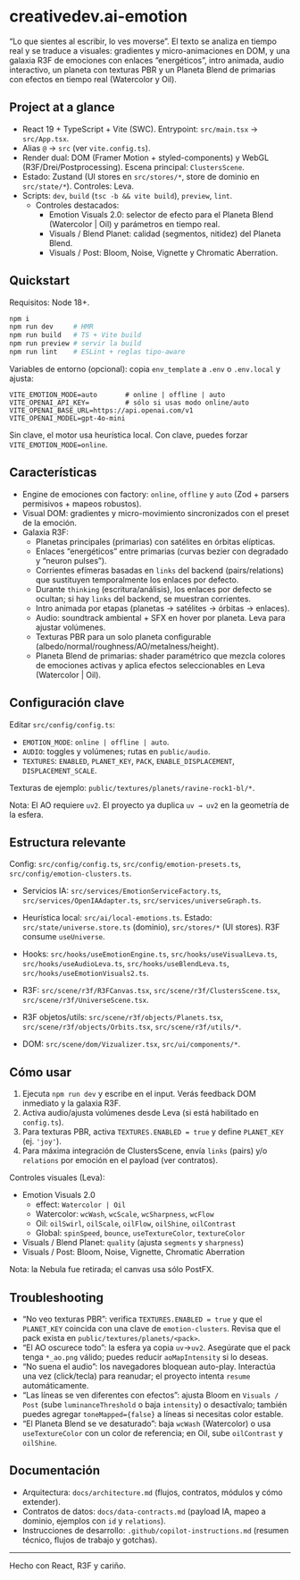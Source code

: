 # creativedev.ai-emotion

“Lo que sientes al escribir, lo ves moverse”. El texto se analiza en tiempo real y se traduce a visuales: gradientes y micro-animaciones en DOM, y una galaxia R3F de emociones con enlaces “energéticos”, intro animada, audio interactivo, un planeta con texturas PBR y un Planeta Blend de primarias con efectos en tiempo real (Watercolor y Oil).

## Project at a glance

- React 19 + TypeScript + Vite (SWC). Entrypoint: `src/main.tsx` → `src/App.tsx`.
- Alias `@` → `src` (ver `vite.config.ts`).
- Render dual: DOM (Framer Motion + styled-components) y WebGL (R3F/Drei/Postprocessing). Escena principal: `ClustersScene`.
- Estado: Zustand (UI stores en `src/stores/*`, store de dominio en `src/state/*`). Controles: Leva.
- Scripts: `dev`, `build` (`tsc -b && vite build`), `preview`, `lint`.
  - Controles destacados:
    - Emotion Visuals 2.0: selector de efecto para el Planeta Blend (Watercolor | Oil) y parámetros en tiempo real.
    - Visuals / Blend Planet: calidad (segmentos, nitidez) del Planeta Blend.
    - Visuals / Post: Bloom, Noise, Vignette y Chromatic Aberration.

## Quickstart

Requisitos: Node 18+.

```powershell
npm i
npm run dev     # HMR
npm run build   # TS + Vite build
npm run preview # servir la build
npm run lint    # ESLint + reglas tipo-aware
```

Variables de entorno (opcional): copia `env_template` a `.env` o `.env.local` y ajusta:

```dotenv
VITE_EMOTION_MODE=auto       # online | offline | auto
VITE_OPENAI_API_KEY=         # sólo si usas modo online/auto
VITE_OPENAI_BASE_URL=https://api.openai.com/v1
VITE_OPENAI_MODEL=gpt-4o-mini
```

Sin clave, el motor usa heurística local. Con clave, puedes forzar `VITE_EMOTION_MODE=online`.

## Características

- Engine de emociones con factory: `online`, `offline` y `auto` (Zod + parsers permisivos + mapeos robustos).
- Visual DOM: gradientes y micro-movimiento sincronizados con el preset de la emoción.
- Galaxia R3F:
  - Planetas principales (primarias) con satélites en órbitas elípticas.
  - Enlaces “energéticos” entre primarias (curvas bezier con degradado y “neuron pulses”).
  - Corrientes efímeras basadas en `links` del backend (pairs/relations) que sustituyen temporalmente los enlaces por defecto.
  - Durante `thinking` (escritura/análisis), los enlaces por defecto se ocultan; si hay `links` del backend, se muestran corrientes.
  - Intro animada por etapas (planetas → satélites → órbitas → enlaces).
  - Audio: soundtrack ambiental + SFX en hover por planeta. Leva para ajustar volúmenes.
  - Texturas PBR para un solo planeta configurable (albedo/normal/roughness/AO/metalness/height).
  - Planeta Blend de primarias: shader paramétrico que mezcla colores de emociones activas y aplica efectos seleccionables en Leva (Watercolor | Oil).

## Configuración clave

Editar `src/config/config.ts`:

- `EMOTION_MODE`: `online | offline | auto`.
- `AUDIO`: toggles y volúmenes; rutas en `public/audio`.
- `TEXTURES`: `ENABLED`, `PLANET_KEY`, `PACK`, `ENABLE_DISPLACEMENT`, `DISPLACEMENT_SCALE`.

Texturas de ejemplo: `public/textures/planets/ravine-rock1-bl/*`.

Nota: El AO requiere `uv2`. El proyecto ya duplica `uv → uv2` en la geometría de la esfera.

## Estructura relevante

Config: `src/config/config.ts`, `src/config/emotion-presets.ts`, `src/config/emotion-clusters.ts`.

- Servicios IA: `src/services/EmotionServiceFactory.ts`, `src/services/OpenIAAdapter.ts`, `src/services/universeGraph.ts`.
- Heurística local: `src/ai/local-emotions.ts`.
Estado: `src/state/universe.store.ts` (dominio), `src/stores/*` (UI stores). R3F consume `useUniverse`.

- Hooks: `src/hooks/useEmotionEngine.ts`, `src/hooks/useVisualLeva.ts`, `src/hooks/useAudioLeva.ts`, `src/hooks/useBlendLeva.ts`, `src/hooks/useEmotionVisuals2.ts`.
- R3F: `src/scene/r3f/R3FCanvas.tsx`, `src/scene/r3f/ClustersScene.tsx`, `src/scene/r3f/UniverseScene.tsx`.
- R3F objetos/utils: `src/scene/r3f/objects/Planets.tsx`, `src/scene/r3f/objects/Orbits.tsx`, `src/scene/r3f/utils/*`.
- DOM: `src/scene/dom/Vizualizer.tsx`, `src/ui/components/*`.

## Cómo usar

1. Ejecuta `npm run dev` y escribe en el input. Verás feedback DOM inmediato y la galaxia R3F.
2. Activa audio/ajusta volúmenes desde Leva (si está habilitado en `config.ts`).
3. Para texturas PBR, activa `TEXTURES.ENABLED = true` y define `PLANET_KEY` (ej. `'joy'`).
4. Para máxima integración de ClustersScene, envía `links` (pairs) y/o `relations` por emoción en el payload (ver contratos).

Controles visuales (Leva):

- Emotion Visuals 2.0
  - effect: `Watercolor | Oil`
  - Watercolor: `wcWash`, `wcScale`, `wcSharpness`, `wcFlow`
  - Oil: `oilSwirl`, `oilScale`, `oilFlow`, `oilShine`, `oilContrast`
  - Global: `spinSpeed`, `bounce`, `useTextureColor`, `textureColor`
- Visuals / Blend Planet: `quality` (ajusta `segments` y `sharpness`)
- Visuals / Post: Bloom, Noise, Vignette, Chromatic Aberration

Nota: la Nebula fue retirada; el canvas usa sólo PostFX.

## Troubleshooting

- “No veo texturas PBR”: verifica `TEXTURES.ENABLED = true` y que el `PLANET_KEY` coincida con una clave de `emotion-clusters`. Revisa que el pack exista en `public/textures/planets/<pack>`.
- “El AO oscurece todo”: la esfera ya copia `uv`→`uv2`. Asegúrate que el pack tenga `*_ao.png` válido; puedes reducir `aoMapIntensity` si lo deseas.
- “No suena el audio”: los navegadores bloquean auto-play. Interactúa una vez (click/tecla) para reanudar; el proyecto intenta `resume` automáticamente.
- “Las líneas se ven diferentes con efectos”: ajusta Bloom en `Visuals / Post` (sube `luminanceThreshold` o baja `intensity`) o desactívalo; también puedes agregar `toneMapped={false}` a líneas si necesitas color estable.
- “El Planeta Blend se ve desaturado”: baja `wcWash` (Watercolor) o usa `useTextureColor` con un color de referencia; en Oil, sube `oilContrast` y `oilShine`.

## Documentación

- Arquitectura: `docs/architecture.md` (flujos, contratos, módulos y cómo extender).
- Contratos de datos: `docs/data-contracts.md` (payload IA, mapeo a dominio, ejemplos con `id` y `relations`).
- Instrucciones de desarrollo: `.github/copilot-instructions.md` (resumen técnico, flujos de trabajo y gotchas).

---

Hecho con React, R3F y cariño.
